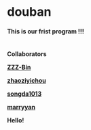 # douban
<h4>This is our frist program !!!<h4>
<br/>
Collaborators


[ZZZ-Bin](https://github.com/ZZZ-Bin) 

[zhaoziyichou](https://github.com/zhaoziyichou)

[songda1013](https://github.com/songda1013/)

[marryyan](https://github.com/marryyan/)

Hello!
